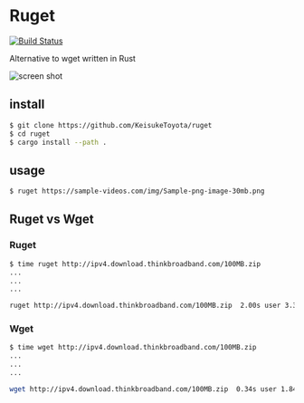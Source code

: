 # Ruget

[![Build Status](https://travis-ci.org/KeisukeToyota/ruget.svg?branch=master)](https://travis-ci.org/KeisukeToyota/ruget)

Alternative to wget written in Rust

![screen shot](https://github.com/KeisukeToyota/ruget/blob/images/screen_shot.png)

## install

```bash
$ git clone https://github.com/KeisukeToyota/ruget
$ cd ruget
$ cargo install --path .
```

## usage

```bash
$ ruget https://sample-videos.com/img/Sample-png-image-30mb.png
```

## Ruget vs Wget

### Ruget
```bash
$ time ruget http://ipv4.download.thinkbroadband.com/100MB.zip
...
...
...

ruget http://ipv4.download.thinkbroadband.com/100MB.zip  2.00s user 3.38s system 33% cpu 15.858 total
```

### Wget
```bash
$ time wget http://ipv4.download.thinkbroadband.com/100MB.zip
...
...
...

wget http://ipv4.download.thinkbroadband.com/100MB.zip  0.34s user 1.84s system 8% cpu 26.428 total
```